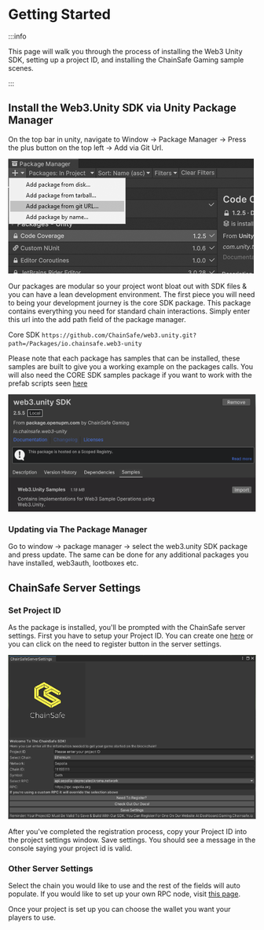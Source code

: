 ﻿---
slug: /current/getting-started
sidebar_position: 1
sidebar_label: Getting Started
---


# Getting Started

:::info

This page will walk you through the process of installing the Web3 Unity SDK, setting up a project ID, and installing the ChainSafe Gaming sample scenes.

:::


## Install the Web3.Unity SDK via Unity Package Manager

On the top bar in unity, navigate to Window → Package Manager → Press the plus button on the top left → Add via Git Url.
   
![](assets/getting-started/package-manager-add-package.png)

Our packages are modular so your project wont bloat out with SDK files & you can have a lean development environment. The first piece you will need to being your development journey is the core SDK package. This package contains everything you need for standard chain interactions. Simply enter this url into the add path field of the package manager.

Core SDK
`https://github.com/ChainSafe/web3.unity.git?path=/Packages/io.chainsafe.web3-unity`

Please note that each package has samples that can be installed, these samples are built to give you a working example on the packages calls. You will also need the CORE SDK samples package if you want to work with the prefab scripts seen [here](https://docs.gaming.chainsafe.io/current/prefab-scripts)

![](assets/getting-started/import-samples.png)

### Updating via The Package Manager

Go to window → package manager → select the web3.unity SDK package and press update. The same can be done for any additional packages you have installed, web3auth, lootboxes etc.

## ChainSafe Server Settings

### Set Project ID

As the package is installed, you'll be prompted with the ChainSafe server settings. First you have to setup your Project ID. You can create one [here](https://dashboard.gaming.chainsafe.io/) or you can click on the need to register button in the server settings.

![](assets/getting-started/project-settings.png)

After you've completed the registration process, copy your Project ID into the project settings
window. Save settings. You should see a message in the console saying your project id is valid.

### Other Server Settings

Select the chain you would like to use and the rest of the fields will auto populate. If you would like to set up your own RPC node, visit [this page](https://docs.gaming.chainsafe.io/current/setting-up-an-rpc-node).

Once your project is set up you can choose the wallet you want your players to use.